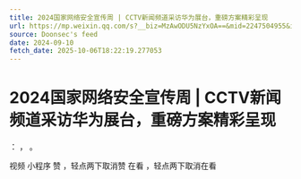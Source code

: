 ```yaml
---
title: 2024国家网络安全宣传周 | CCTV新闻频道采访华为展台，重磅方案精彩呈现
url: https://mp.weixin.qq.com/s?__biz=MzAwODU5NzYxOA==&mid=2247504955&idx=1&sn=21b0955e9dbcc492da73310396adab37
source: Doonsec's feed
date: 2024-09-10
fetch_date: 2025-10-06T18:22:19.277053
---
```


# 2024国家网络安全宣传周 | CCTV新闻频道采访华为展台，重磅方案精彩呈现

：
，
。

视频
小程序
赞
，轻点两下取消赞
在看
，轻点两下取消在看